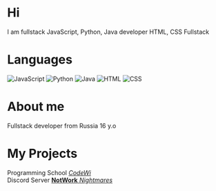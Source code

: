 # Hi
I am fullstack JavaScript, Python, Java developer
HTML, CSS Fullstack

# Languages
![JavaScript](https://img.shields.io/badge/JavaScript-%20-f7df1d)
![Python](https://img.shields.io/badge/Python-%20-3f82b6)
![Java](https://img.shields.io/badge/Java-%20-e54e3b)
![HTML](https://img.shields.io/badge/HTML-%20-f26327)
![CSS](https://img.shields.io/badge/CSS-%20-2aa8e3)

# About me
Fullstack developer from Russia 16 y.o

# My Projects
Programming School [*CodeWi*](https://discord.gg/p3WpQsVD)\
Discord Server [**NotWork** *Nightmares*](https://discord.gg/Y6TpDbBu)
